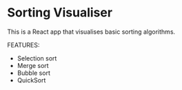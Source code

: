 # Sorting Visualiser

This is a React app that visualises basic sorting algorithms.

FEATURES:
- Selection sort
- Merge sort
- Bubble sort
- QuickSort